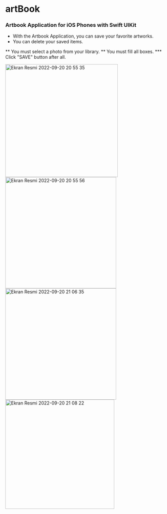 # artBook

### Artbook Application for iOS Phones with Swift UIKit ###

* With the Artbook Application, you can save your favorite artworks.
* You can delete your saved items.

** You must select a photo from your library.
** You must fill all boxes.
*** Click "SAVE" button after all.

<img width="351" alt="Ekran Resmi 2022-09-20 20 55 35" src="https://user-images.githubusercontent.com/98350672/191337712-0d7583e9-2ce7-4301-aa1c-bc652a72d8f2.png">

<img width="346" alt="Ekran Resmi 2022-09-20 20 55 56" src="https://user-images.githubusercontent.com/98350672/191337823-52c40f22-3324-4b4a-bd6f-d2bcf8b0dce0.png">

<img width="346" alt="Ekran Resmi 2022-09-20 21 06 35" src="https://user-images.githubusercontent.com/98350672/191337898-9000899c-9f3d-43b8-b8be-ca5592407c04.png">

<img width="340" alt="Ekran Resmi 2022-09-20 21 08 22" src="https://user-images.githubusercontent.com/98350672/191337903-d007f00a-bd28-4803-a176-40ce619fd48e.png">

